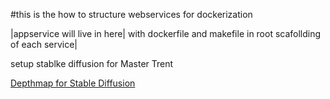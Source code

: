#this is the how to structure webservices for dockerization

|appservice will live in here| with dockerfile and makefile in root scafollding of each service|

setup stablke diffusion for Master Trent


[Depthmap for Stable Diffusion](https://www.youtube.com/watch?v=AjXQEXgHWGA)
